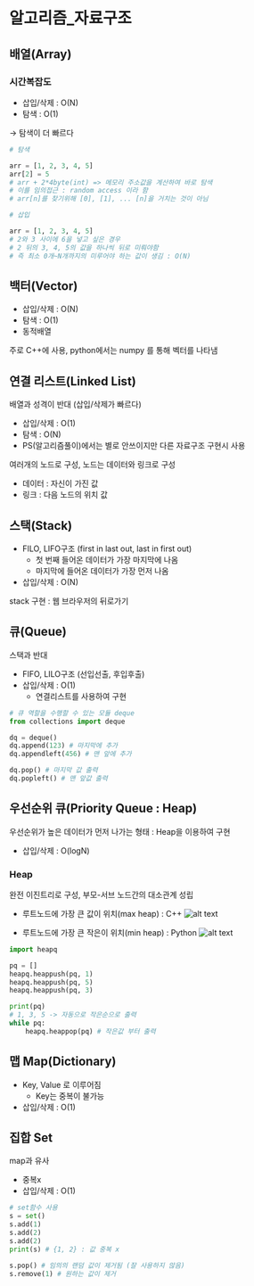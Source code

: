 # 알고리즘_자료구조

## 배열(Array)

### 시간복잡도

- 삽입/삭제 : O(N)
- 탐색 : O(1)

→ 탐색이 더 빠르다

```python
# 탐색

arr = [1, 2, 3, 4, 5]
arr[2] = 5
# arr + 2*4byte(int) => 메모리 주소값을 계산하여 바로 탐색
# 이를 임의접근 : random access 이라 함 
# arr[n]를 찾기위해 [0], [1], ... [n]을 거치는 것이 아님
```

```python
# 삽입

arr = [1, 2, 3, 4, 5]
# 2와 3 사이에 6을 넣고 싶은 경우
# 2 뒤의 3, 4, 5의 값을 하나씩 뒤로 미뤄야함
# 즉 최소 0개~N개까지의 미루어야 하는 값이 생김 : O(N)
```

## 백터(Vector)

- 삽입/삭제 : O(N)
- 탐색 : O(1)
- 동적배열

주로 C++에 사용, python에서는 numpy 를 통해 벡터를 나타냄 

## 연결 리스트(Linked List)

배열과 성격이 반대 (삽입/삭제가 빠르다)

- 삽입/삭제 : O(1)
- 탐색 : O(N)
- PS(알고리즘풀이)에서는 별로 안쓰이지만 다른 자료구조 구현시 사용

여러개의 노드로 구성, 노드는 데이터와 링크로 구성

- 데이터 : 자신이 가진 값
- 링크 : 다음 노드의 위치 값

## 스택(Stack)

- FILO, LIFO구조 (first in last out, last in first out)
    - 첫 번째 들어온 데이터가 가장 마지막에 나옴
    - 마지막에 들어온 데이터가 가장 먼저 나옴
- 삽입/삭제 : O(N)

stack 구현 : 웹 브라우저의 뒤로가기 

## 큐(Queue)

스택과 반대

- FIFO, LILO구조 (선입선출, 후입후출)
- 삽입/삭제 : O(1)
    - 연결리스트를 사용하여 구현

```python
# 큐 역할을 수행할 수 있는 모듈 deque
from collections import deque

dq = deque()
dq.append(123) # 마지막에 추가 
dq.appendleft(456) # 맨 앞에 추가

dq.pop() # 마지막 값 출력
dq.popleft() # 맨 앞값 출력 
```

## 우선순위 큐(Priority Queue : Heap)

우선순위가 높은 데이터가 먼저 나가는 형태 : Heap을 이용하여 구현

- 삽입/삭제 : O(logN)

### Heap

완전 이진트리로 구성, 부모-서브 노드간의 대소관계 성립

- 루트노드에 가장 큰 값이 위치(max heap) : C++
    ![alt text](image.png)
    
- 루트노드에 가장 큰 작은이 위치(min heap) : Python
    ![alt text](image-1.png)
    

```python
import heapq

pq = []
heapq.heappush(pq, 1)
heapq.heappush(pq, 5)
heapq.heappush(pq, 3)

print(pq)
# 1, 3, 5 -> 자동으로 작은순으로 출력
while pq:
	heapq.heappop(pq) # 작은값 부터 출력 
```

## 맵 Map(Dictionary)

- Key, Value 로 이루어짐
    - Key는 중복이 불가능
- 삽입/삭제 : O(1)

## 집합 Set

map과 유사 

- 중복x
- 삽입/삭제 : O(1)

```python
# set함수 사용
s = set()
s.add(1)
s.add(2) 
s.add(2) 
print(s) # {1, 2} : 값 중복 x

s.pop() # 임의의 랜덤 값이 제거됨 (잘 사용하지 않음)
s.remove(1) # 원하는 값이 제거
```